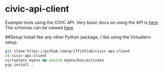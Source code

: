 # civic-api-client
Example tools using the CIVIC API. Very basic docs on using the API is
[here](https://civic.genome.wustl.edu/#/api-documentation). The schemas
can be viewed [here](https://github.com/genome/civic-server/blob/deploy/db/schema.rb)

##Setup
Install like any other Python package, I like using the Virtualenv setup.
``` bash
git clone https://github.com/griffithlab/civic-api-client
cd civic-api-client
virtualenv myenv && source myenv/bin/activate
pip install .
```
